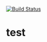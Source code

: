 [![Build Status](https://travis-ci.org/nochmu/test.svg?branch=master)](https://travis-ci.org/nochmu/test)

# test
